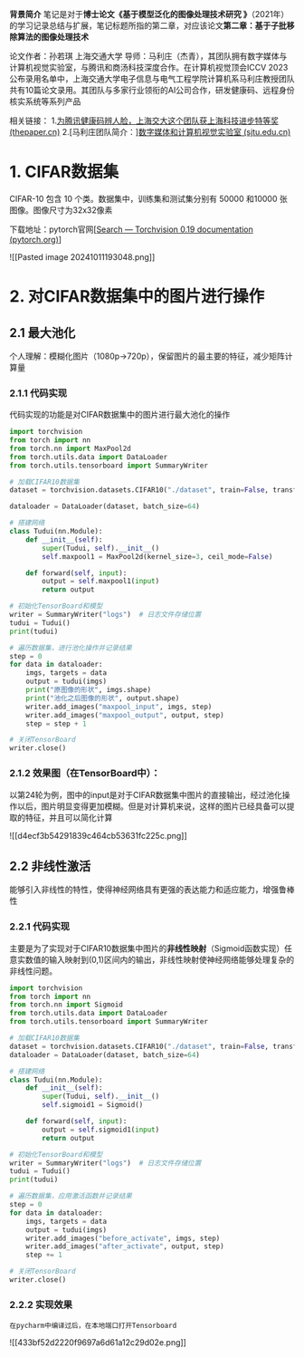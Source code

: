 **背景简介**
笔记是对于**博士论文《基于模型泛化的图像处理技术研究 》**（2021年）的学习记录总结与扩展，笔记标题所指的第二章，对应该论文**第二章：基于子批移除算法的图像处理技术**

论文作者：孙若琪 上海交通大学
导师：马利庄（杰青），其团队拥有数字媒体与计算机视觉实验室，与腾讯和商汤科技深度合作。在计算机视觉顶会ICCV 2023公布录用名单中，上海交通大学电子信息与电气工程学院计算机系马利庄教授团队共有10篇论文录用。其团队与多家行业领衔的AI公司合作，研发健康码、远程身份核实系统等系列产品

相关链接：
1.[为腾讯健康码辨人脸，上海交大这个团队获上海科技进步特等奖 (thepaper.cn)](https://m.thepaper.cn/newsDetail_forward_12837596)
2.[马利庄团队简介：][数字媒体和计算机视觉实验室 (sjtu.edu.cn)](https://dmcv.sjtu.edu.cn/)

# 1. CIFAR数据集

CIFAR-10 包含 10 个类。数据集中，训练集和测试集分别有 50000 和10000 张图像。图像尺寸为32x32像素

下载地址：pytorch官网[[Search — Torchvision 0.19 documentation (pytorch.org)](https://pytorch.org/vision/stable/search.html?q=CIFAR&check_keywords=yes&area=default)]

![[Pasted image 20241011193048.png]]

# 2. 对CIFAR数据集中的图片进行操作
## 2.1 最大池化
个人理解：模糊化图片（1080p->720p），保留图片的最主要的特征，减少矩阵计算量
###  2.1.1 代码实现
代码实现的功能是对CIFAR数据集中的图片进行最大池化的操作

```python
import torchvision
from torch import nn
from torch.nn import MaxPool2d
from torch.utils.data import DataLoader
from torch.utils.tensorboard import SummaryWriter

# 加载CIFAR10数据集
dataset = torchvision.datasets.CIFAR10("./dataset", train=False, transform=torchvision.transforms.ToTensor(), download=True)

dataloader = DataLoader(dataset, batch_size=64)

# 搭建网络
class Tudui(nn.Module):
    def __init__(self):
        super(Tudui, self).__init__()
        self.maxpool1 = MaxPool2d(kernel_size=3, ceil_mode=False)

    def forward(self, input):
        output = self.maxpool1(input)
        return output

# 初始化TensorBoard和模型
writer = SummaryWriter("logs")  # 日志文件存储位置
tudui = Tudui()
print(tudui)

# 遍历数据集，进行池化操作并记录结果
step = 0
for data in dataloader:
    imgs, targets = data
    output = tudui(imgs)
    print("原图像的形状", imgs.shape)
    print("池化之后图像的形状", output.shape)
    writer.add_images("maxpool_input", imgs, step)
    writer.add_images("maxpool_output", output, step)
    step = step + 1

# 关闭TensorBoard
writer.close()
```

### 2.1.2 效果图（在TensorBoard中）：
以第24轮为例，图中的input是对于CIFAR数据集中图片的直接输出，经过池化操作以后，图片明显变得更加模糊。但是对计算机来说，这样的图片已经具备可以提取的特征，并且可以简化计算

![[d4ecf3b54291839c464cb53631fc225c.png]]


## 2.2 非线性激活
能够引入非线性的特性，使得神经网络具有更强的表达能力和适应能力，增强鲁棒性
### 2.2.1 代码实现
主要是为了实现对于CIFAR10数据集中图片的**非线性映射**（Sigmoid函数实现）任意实数值的输入映射到(0,1)区间内的输出，非线性映射使神经网络能够处理复杂的非线性问题。

```python
import torchvision
from torch import nn
from torch.nn import Sigmoid
from torch.utils.data import DataLoader
from torch.utils.tensorboard import SummaryWriter

# 加载CIFAR10数据集
dataset = torchvision.datasets.CIFAR10("./dataset", train=False, transform=torchvision.transforms.ToTensor(),download=True)
dataloader = DataLoader(dataset, batch_size=64)

# 搭建网络
class Tudui(nn.Module):
    def __init__(self):
        super(Tudui, self).__init__()
        self.sigmoid1 = Sigmoid()

    def forward(self, input):
        output = self.sigmoid1(input)
        return output

# 初始化TensorBoard和模型
writer = SummaryWriter("logs")  # 日志文件存储位置
tudui = Tudui()
print(tudui)

# 遍历数据集，应用激活函数并记录结果
step = 0
for data in dataloader:
    imgs, targets = data
    output = tudui(imgs)
    writer.add_images("before_activate", imgs, step)
    writer.add_images("after_activate", output, step)
    step += 1

# 关闭TensorBoard
writer.close()
```

### 2.2.2 实现效果
	在pycharm中编译过后，在本地端口打开Tensorboard

![[433bf52d2220f9697a6d61a12c29d02e.png]]